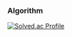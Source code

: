 ### Algorithm
[![Solved.ac Profile](http://mazassumnida.wtf/api/v2/generate_badge?boj=kms0202)](https://solved.ac/kms0202/)
